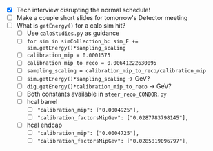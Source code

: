 - [x] Tech interview disrupting the normal schedule!
- [ ] Make a couple short slides for tomorrow's Detector meeting
- [ ] What is `getEnergy()` for a calo sim hit?
  - [ ] Use `caloStudies.py` as guidance
  - [ ] `for sim in simCollection_b: sim_E += sim.getEnergy()*sampling_scaling`
  - [ ] `calibration_mip = 0.0001575`
  - [ ] `calibration_mip_to_reco = 0.00641222630095`
  - [ ] `sampling_scaling = calibration_mip_to_reco/calibration_mip`
  - [ ] `sim.getEnergy()*sampling_scaling` -> GeV?
  - [ ] `dig.getEnergy()*calibration_mip_to_reco` -> GeV?
  - [ ] Both constants available in `steer_reco_CONDOR.py`
  - [ ] hcal barrel
    - [ ] `"calibration_mip": ["0.0004925"],`
    - [ ] `"calibration_factorsMipGev": ["0.0287783798145"],`
  - [ ] hcal endcap
    - [ ] `"calibration_mip": ["0.0004725"],`
    - [ ] `"calibration_factorsMipGev": ["0.0285819096797"],`
